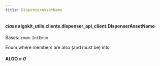 ```yaml
---
title: DispenserAssetName
---
```


#### _class_ algokit_utils.clients.dispenser_api_client.DispenserAssetName

Bases: `enum.IntEnum`

Enum where members are also (and must be) ints

#### ALGO _= 0_
